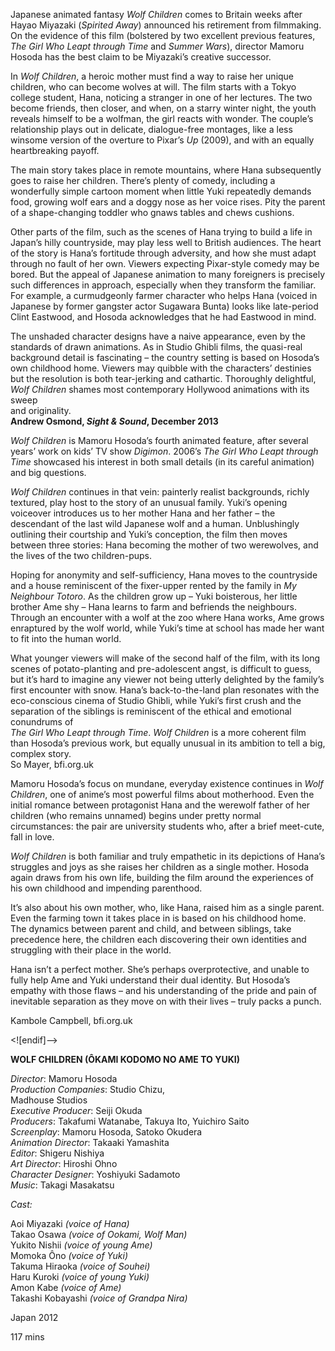 

Japanese animated fantasy _Wolf Children_ comes to Britain weeks after Hayao Miyazaki (_Spirited Away_) announced his retirement from filmmaking. On the evidence of this film (bolstered by two excellent previous features, _The Girl Who Leapt through Time_ and _Summer Wars_), director Mamoru Hosoda has the best claim to be Miyazaki’s creative successor.

In _Wolf Children_, a heroic mother must find a way to raise her unique children, who can become wolves at will. The film starts with a Tokyo college student, Hana, noticing a stranger in one of her lectures. The two become friends, then closer, and when, on a starry winter night, the youth reveals himself to be a wolfman, the girl reacts with wonder. The couple’s relationship plays out in delicate, dialogue-free montages, like a less winsome version of the overture to Pixar’s _Up_ (2009), and with an equally heartbreaking payoff.

The main story takes place in remote mountains, where Hana subsequently goes to raise her children. There’s plenty of comedy, including a wonderfully simple cartoon moment when little Yuki repeatedly demands food, growing wolf ears and a doggy nose as her voice rises. Pity the parent of a shape-changing toddler who gnaws tables and chews cushions.

Other parts of the film, such as the scenes of Hana trying to build a life in Japan’s hilly countryside, may play less well to British audiences. The heart of the story is Hana’s fortitude through adversity, and how she must adapt through no fault of her own. Viewers expecting Pixar-style comedy may be bored. But the appeal of Japanese animation to many foreigners is precisely such differences in approach, especially when they transform the familiar.  
For example, a curmudgeonly farmer character who helps Hana (voiced in Japanese by former gangster actor Sugawara Bunta) looks like late-period Clint Eastwood, and Hosoda acknowledges that he had Eastwood in mind.

The unshaded character designs have a naive appearance, even by the standards of drawn animations. As in Studio Ghibli films, the quasi-real background detail is fascinating – the country setting is based on Hosoda’s own childhood home. Viewers may quibble with the characters’ destinies but the resolution is both tear-jerking and cathartic. Thoroughly delightful, _Wolf Children_ shames most contemporary Hollywood animations with its sweep  
and originality.  
**Andrew Osmond, _Sight & Sound_, December 2013**

_Wolf Children_ is Mamoru Hosoda’s fourth animated feature, after several years’ work on kids’ TV show _Digimon_. 2006’s _The Girl Who Leapt through Time_ showcased his interest in both small details (in its careful animation) and big questions.

_Wolf Children_ continues in that vein: painterly realist backgrounds, richly textured, play host to the story of an unusual family. Yuki’s opening voiceover introduces us to her mother Hana and her father – the descendant of the last wild Japanese wolf and a human. Unblushingly outlining their courtship and Yuki’s conception, the film then moves between three stories: Hana becoming the mother of two werewolves, and the lives of the two children-pups.

Hoping for anonymity and self-sufficiency, Hana moves to the countryside and a house reminiscent of the fixer-upper rented by the family in _My Neighbour Totoro_. As the children grow up – Yuki boisterous, her little brother Ame shy – Hana learns to farm and befriends the neighbours. Through an encounter with a wolf at the zoo where Hana works, Ame grows enraptured by the wolf world, while Yuki’s time at school has made her want to fit into the human world.

What younger viewers will make of the second half of the film, with its long scenes of potato-planting and pre-adolescent angst, is difficult to guess, but it’s hard to imagine any viewer not being utterly delighted by the family’s first encounter with snow. Hana’s back-to-the-land plan resonates with the eco-conscious cinema of Studio Ghibli, while Yuki’s first crush and the separation of the siblings is reminiscent of the ethical and emotional conundrums of  
_The Girl Who Leapt through Time_. _Wolf Children_ is a more coherent film than Hosoda’s previous work, but equally unusual in its ambition to tell a big, complex story.  
So Mayer, bfi.org.uk

Mamoru Hosoda’s focus on mundane, everyday existence continues in _Wolf Children_, one of anime’s most powerful films about motherhood. Even the initial romance between protagonist Hana and the werewolf father of her children (who remains unnamed) begins under pretty normal circumstances: the pair are university students who, after a brief meet-cute, fall in love.

_Wolf Children_ is both familiar and truly empathetic in its depictions of Hana’s struggles and joys as she raises her children as a single mother. Hosoda again draws from his own life, building the film around the experiences of his own childhood and impending parenthood.

It’s also about his own mother, who, like Hana, raised him as a single parent. Even the farming town it takes place in is based on his childhood home.  
The dynamics between parent and child, and between siblings, take precedence here, the children each discovering their own identities and struggling with their place in the world.

Hana isn’t a perfect mother. She’s perhaps overprotective, and unable to fully help Ame and Yuki understand their dual identity. But Hosoda’s empathy with those flaws – and his understanding of the pride and pain of inevitable separation as they move on with their lives – truly packs a punch.

Kambole Campbell, bfi.org.uk

<![endif]-->

**WOLF CHILDREN (ÔKAMI KODOMO NO AME TO YUKI)**

_Director_: Mamoru Hosoda  
_Production Companies_: Studio Chizu,  
Madhouse Studios  
_Executive Producer_: Seiji Okuda  
_Producers_: Takafumi Watanabe, Takuya Ito, Yuichiro Saito  
_Screenplay_: Mamoru Hosoda, Satoko Okudera  
_Animation Director_: Takaaki Yamashita  
_Editor_: Shigeru Nishiya  
_Art Director_: Hiroshi Ohno  
_Character Designer_: Yoshiyuki Sadamoto  
_Music_: Takagi Masakatsu

_Cast:_

Aoi Miyazaki _(voice of Hana)_  
Takao Osawa _(voice of Ookami, Wolf Man)_  
Yukito Nishii _(voice of young Ame)_  
Momoka Ôno _(voice of Yuki)_  
Takuma Hiraoka _(voice of Souhei)_  
Haru Kuroki _(voice of young Yuki)_  
Amon Kabe _(voice of Ame)_  
Takashi Kobayashi _(voice of Grandpa Nira)_

Japan 2012

117 mins
<!--stackedit_data:
eyJoaXN0b3J5IjpbMjEzOTk0OTk4NV19
-->